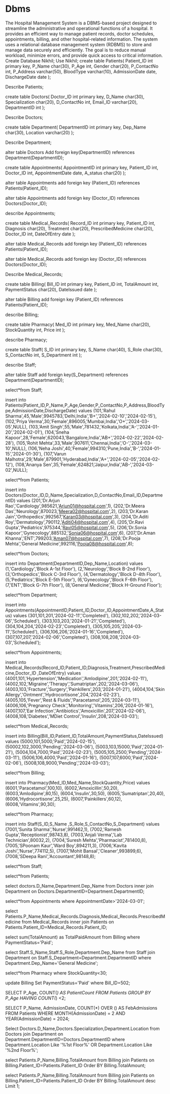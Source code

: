 # Dbms
The Hospital Management System is a DBMS-based project designed to streamline the administrative and operational functions of a hospital. It provides an efficient way to manage patient records, doctor schedules, appointments, billing, and other hospital-related information.
The system uses a relational database management system (RDBMS) to store and manage data securely and efficiently. The goal is to reduce manual workload, minimize errors, and provide quick access to critical information.
Create Database Nikhil;
Use Nikhil;
create table Patients(
Patient_ID int primary key,
P_Name char(30),
P_Age int,
Gender char(20),
P_ContactNo int,
P_Address varchar(50),
BloodType varchar(10),
AdmissionDate date,
DischargeDate date
);

Describe Patients;

create table Doctors(
Doctor_ID int primary key,
D_Name char(30),
Specialization char(20),
D_ContactNo int,
Email_ID varchar(20),
DepartmentID int
);

Describe Doctors;

create table Department(
DepartmentID int primary key,
Dep_Name char(30),
Location varchar(20)
);

Describe Department;

alter table Doctors
Add foreign key(DepartmentID)
references Department(DepartmentID);

create table Appointments(
AppointmentID int primary key,
Patient_ID int,
Doctor_ID int,
AppointmentDate date,
A_status char(20)
);

alter table Appointments
add foreign key (Patient_ID)
references Patients(Patient_ID);

alter table Appointments
add foreign key (Doctor_ID)
references Doctors(Doctor_ID);

describe Appointments;

create table Medical_Records(
Record_ID int primary key,
Patient_ID int,
Diagnosis char(20),
Treatment char(20),
PrescribedMedicine char(20),
Doctor_ID int,
DateOfEntry date
);

alter table Medical_Records
add foreign key (Patient_ID)
references Patients(Patient_ID);

alter table Medical_Records
add foreign key (Doctor_ID)
references Doctors(Doctor_ID);

Describe Medical_Records;

create table Billing(
Bill_ID int primary key,
Patient_ID int,
TotalAmount int,
PaymentStatus char(20),
DateIssued date
);

alter table Billing
add foreign key (Patient_ID)
references Patients(Patient_ID);

describe Billing;

create table Pharmacy(
Med_ID int primary key,
Med_Name char(20),
StockQuantity int,
Price int
);

describe Pharmacy;

create table Staff(
S_ID int primary key,
S_Name char(40),
S_Role char(30),
S_ContactNo int,
S_Department int
);

describe Staff;

alter table Staff
add foreign key(S_Department)
references Department(DepartmentID);

select*from Staff;

insert into Patients(Patient_ID,P_Name,P_Age,Gender,P_ContactNo,P_Address,BloodType,AdmissionDate,DischargeDate)
values
(101,'Rahul Sharma',45,'Male',9945783,'Delhi,India','B+','2024-02-10','2024-02-15'),
(102,'Priya Verma',30,'Female',896005,'Mumbai,India','O+','2024-03-05',NULL),
(103,'Amit Singh',55,'Male',781432,'Kolkata,India','A-','2024-01-20','2024-02-01'),
(104,'Sneha Kapoor',28,'Female',620043,'Bangalore,India','AB+','2024-02-22','2024-02-28'),
(105,'Rohit Mehta',33,'Male',907611,'Chennai,India','O-','2024-03-10',NULL),
(106,'Neha Joshi',40,'Female',994310,'Pune,India','B-','2024-01-15','2024-01-30'),
(107,'Varun Malhotra',29,'Male',879901,'Hyderabad,India','A+','2024-02-05','2024-02-12'),
(108,'Ananya Sen',35,'Female',624821,'Jaipur,India','AB-','2024-03-02',NULL);

select*from Patients;

insert into Doctors(Doctor_ID,D_Name,Specialization,D_ContactNo,Email_ID,DepartmentID)
values
(201,'Dr.Arjun Rao','Cardiology',985621,'Arjun01@hospital.com',1),
(202,'Dr.Meera Das','Neurology',870023,'Meera02@hospital.com',2),
(203,'Dr.Karan Jain','Orthopedics',992567,'Karan03@hospital.com',3),
(204,'Dr.Aditi Roy','Dermatology',790112,'Aditi04@hospital.com',4),
(205,'Dr.Ravi Gupta','Pediatrics',975344,'Ravi05@hospital.com',5),
(206,'Dr.Sonia Kapoor','Gynecology',885132,'Sonia06@hospital.com',6),
(207,'Dr.Aman Khanna','ENT',799203,'Aman07@hospital.com',7),
(208,'Dr.Pooja Mehta','General Medicine',992116,'Pooja08@hospital.com',8);

select*from Doctors;

insert into Department(DepartmentID,Dep_Name,Location)
values
(1,'Cardiology','Block A-1st Floor'),
(2,'Neurology','Block B-2nd Floor'),
(3,'Orthopedics','Block C-3rd Floor'),
(4,'Dermatology','Block D-4th Floor'),
(5,'Pediatrics','Block E-5th Floor'),
(6,'Gynecology','Block F-6th Floor'),
(7,'ENT','Block G-7th Floor'),
(8,'General Medicine','Block H-Ground Floor');

select*from Department;

insert into Appointments(AppointmentID,Patient_ID,Doctor_ID,AppointmentDate,A_Status)
values
(301,101,201,'2024-02-11','Completed'),
(302,102,202,'2024-03-06','Scheduled'),
(303,103,203,'2024-01-21','Completed'),
(304,104,204,'2024-02-23','Completed'),
(305,105,205,'2024-03-11','Scheduled'),
(306,106,206,'2024-01-16','Completed'),
(307,107,207,'2024-02-06','Completed'),
(308,108,208,'2024-03-03','Scheduled');

select*from Appointments;

insert into Medical_Records(Record_ID,Patient_ID,Diagnosis,Treatment,PrescribedMedicine,Doctor_ID ,DateOfEntry)
values
(4001,101,'Hypertension','Medication','Amlodipine',201,'2024-02-11'),
(4002,102,'Migraine','Therapy','Sumatriptan',202,'2024-03-06'),
(4003,103,'Fracture','Surgery','Painkillers',203,'2024-01-21'),
(4004,104,'Skin Allergy','Ointment','Hydrocortisone',204,'2024-02-23'),
(4005,105,'Fever','Rest & Fluids','Paracetamol',205,'2024-03-11'),
(4006,106,'Pregnancy Check','Monitoring','Vitamins',206,'2024-01-16'),
(4007,107,'Ear Infection','Antibiotics','Amoxicillin',207,'2024-02-06'),
(4008,108,'Diabetes','MDiet Control','Insulin',208,'2024-03-03');

select*from Medical_Records;

insert into Billing(Bill_ID,Patient_ID,TotalAmount,PaymentStatus,DateIssued)
values
(5000,101,5000,'Paid','2024-02-15'),
(50002,102,3000,'Pending','2024-03-06'),
(5003,103,15000,'Paid','2024-01-21'),
(5004,104,7000,'Paid','2024-02-23'),
(5005,105,2500,'Pending','2024-03-11'),
(5006,106,4000,'Paid','2024-01-16'),
(5007,107,6000,'Paid','2024-02-06'),
(5008,108,9000,'Pending','2024-03-03');

select*from Billing;

insert into Pharmacy(Med_ID,Med_Name,StockQuantity,Price)
values
(6001,'Paracetamol',100,10),
(6002,'Amoxicillin',50,20),
(6003,'Amlodipine',80,15),
(6004,'Insulin',30,50),
(6005,'Sumatriptan',20,40),
(6006,'Hydrocortisone',25,25),
(6007,'Painkillers',60,12),
(6008,'Vitamins',90,30);

select*from Pharmacy;

insert into Staff(S_ID,S_Name ,S_Role,S_ContactNo,S_Department)
values
(7001,'Sunita Sharma','Nurse',991462,1),
(7002,'Ramesh Gupta','Receptionist',98743,8),
(7003,'Anjali Verma','Lab Technician',80032,2),
(7004,'Suresh Mehta','Pharmacist',781400,8),
(7005,'SPoonam Kaur','Ward Boy',894211,3),
(7006,'Kavita Joshi','Nurse',774112,5),
(7007,'Mohit Bansal','Cleaner',993899,6),
(7008,'SDeepa Rani','Accountant',98148,8);

select*from Staff;

select*from Patients;

select doctors.D_Name,Department.Dep_Name
from Doctors
inner join Department on Doctors.DepartmentID=Department.DepartmentID;

select*from Appointments
where AppointmentDate>'2024-03-01';

select Patients.P_Name,Medical_Records.Diagnosis,Medical_Records.PrescribedMedicine
from Medical_Records
inner join Patients on Patients.Patient_ID=Medical_Records.Patient_ID;

select sum(TotalAmount) as TotalPaidAmount
from Billing
where PaymentStatus='Paid';

select Staff.S_Name,Staff.S_Role,Department.Dep_Name
from Staff
join Department on Staff.S_Department=Department.DepartmentID
where Department.Dep_Name='General Medicine';

select*from Pharmacy
where StockQuantity<30;

update Billing
Set PaymentStatus='Paid'
where Bill_ID=502;

SELECT P_Age, COUNT(*) AS PatientCount
FROM Patients
GROUP BY P_Age
HAVING COUNT(*) <2;

SELECT P_Name, AdmissionDate,
COUNT(*) OVER () AS FebAdmissions
FROM Patients
WHERE MONTH(AdmissionDate) = 2 AND YEAR(AdmissionDate) = 2024;

Select Doctors.D_Name,Doctors.Specialization,Department.Location
from Doctors
join Department on Department.DepartmentID=Doctors.DepartmentID
where Department.Location Like '%1st Floor%' OR Department.Location Like '%2nd Floor%';

select Patients.P_Name,Billing.TotalAmount
from Billing
join Patients on Billing.Patient_ID=Patients.Patient_ID
Order BY Billing.TotalAmount;

select Patients.P_Name,Billing.TotalAmount
from Billing
join Patients on Billing.Patient_ID=Patients.Patient_ID
Order BY Billing.TotalAmount desc
Limit 1;
